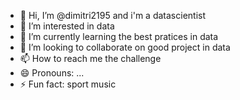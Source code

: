 - 👋 Hi, I’m @dimitri2195 and i'm a datascientist
- 👀 I’m interested in data 
- 🌱 I’m currently learning  the best pratices in data
- 💞️ I’m looking to collaborate on good project in data
- 📫 How to reach me the challenge
- 😄 Pronouns: ...
- ⚡ Fun fact: sport music

<!---
dimitri2195/dimitri2195 is a ✨ special ✨ repository because its `README.md` (this file) appears on your GitHub profile.
You can click the Preview link to take a look at your changes.
--->
